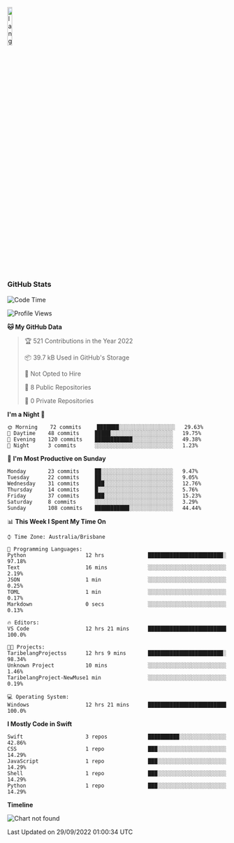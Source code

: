 <p align="left"><img width=15%" src="https://github.com/alansmathew/alansmathew/raw/master/lang.gif" alt="lang image here" /></p>

# <h3 align="left">GitHub Stats</h3>

<!--START_SECTION:waka-->
![Code Time](http://img.shields.io/badge/Code%20Time-44%20hrs%2034%20mins-blue)

![Profile Views](http://img.shields.io/badge/Profile%20Views-0-blue)

**🐱 My GitHub Data** 

> 🏆 521 Contributions in the Year 2022
 > 
> 📦 39.7 kB Used in GitHub's Storage 
 > 
> 🚫 Not Opted to Hire
 > 
> 📜 8 Public Repositories 
 > 
> 🔑 0 Private Repositories  
 > 
**I'm a Night 🦉** 

```text
🌞 Morning    72 commits     ███████░░░░░░░░░░░░░░░░░░   29.63% 
🌆 Daytime    48 commits     █████░░░░░░░░░░░░░░░░░░░░   19.75% 
🌃 Evening    120 commits    ████████████░░░░░░░░░░░░░   49.38% 
🌙 Night      3 commits      ░░░░░░░░░░░░░░░░░░░░░░░░░   1.23%

```
📅 **I'm Most Productive on Sunday** 

```text
Monday       23 commits     ██░░░░░░░░░░░░░░░░░░░░░░░   9.47% 
Tuesday      22 commits     ██░░░░░░░░░░░░░░░░░░░░░░░   9.05% 
Wednesday    31 commits     ███░░░░░░░░░░░░░░░░░░░░░░   12.76% 
Thursday     14 commits     █░░░░░░░░░░░░░░░░░░░░░░░░   5.76% 
Friday       37 commits     ███░░░░░░░░░░░░░░░░░░░░░░   15.23% 
Saturday     8 commits      ░░░░░░░░░░░░░░░░░░░░░░░░░   3.29% 
Sunday       108 commits    ███████████░░░░░░░░░░░░░░   44.44%

```


📊 **This Week I Spent My Time On** 

```text
⌚︎ Time Zone: Australia/Brisbane

💬 Programming Languages: 
Python                   12 hrs              ████████████████████████░   97.18% 
Text                     16 mins             ░░░░░░░░░░░░░░░░░░░░░░░░░   2.19% 
JSON                     1 min               ░░░░░░░░░░░░░░░░░░░░░░░░░   0.25% 
TOML                     1 min               ░░░░░░░░░░░░░░░░░░░░░░░░░   0.17% 
Markdown                 0 secs              ░░░░░░░░░░░░░░░░░░░░░░░░░   0.13%

🔥 Editors: 
VS Code                  12 hrs 21 mins      █████████████████████████   100.0%

🐱‍💻 Projects: 
TaribelangProjectss      12 hrs 9 mins       ████████████████████████░   98.34% 
Unknown Project          10 mins             ░░░░░░░░░░░░░░░░░░░░░░░░░   1.46% 
TaribelangProject-NewMuse1 min               ░░░░░░░░░░░░░░░░░░░░░░░░░   0.19%

💻 Operating System: 
Windows                  12 hrs 21 mins      █████████████████████████   100.0%

```

**I Mostly Code in Swift** 

```text
Swift                    3 repos             ██████████░░░░░░░░░░░░░░░   42.86% 
CSS                      1 repo              ███░░░░░░░░░░░░░░░░░░░░░░   14.29% 
JavaScript               1 repo              ███░░░░░░░░░░░░░░░░░░░░░░   14.29% 
Shell                    1 repo              ███░░░░░░░░░░░░░░░░░░░░░░   14.29% 
Python                   1 repo              ███░░░░░░░░░░░░░░░░░░░░░░   14.29%

```


**Timeline**

![Chart not found](https://raw.githubusercontent.com/samh06/samh06/master/charts/bar_graph.png) 


 Last Updated on 29/09/2022 01:00:34 UTC
<!--END_SECTION:waka-->
